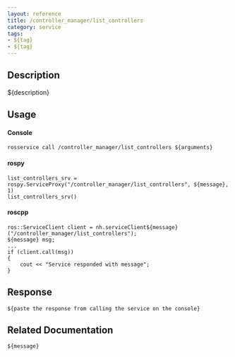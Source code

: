 ```yaml
---
layout: reference
title: /controller_manager/list_controllers
category: service
tags: 
- ${tag} 
- ${tag}
---
```


## Description
${description}

## Usage
#### Console
```
rosservice call /controller_manager/list_controllers ${arguments}
```

#### rospy
```
list_controllers_srv = rospy.ServiceProxy("/controller_manager/list_controllers", ${message}, 1)
list_controllers_srv()
```

#### roscpp
```
ros::ServiceClient client = nh.serviceClient${message}("/controller_manager/list_controllers");
${message} msg;
...
if (client.call(msg))
{
    cout << "Service responded with message";
}
```

## Response
```
${paste the response from calling the service on the console}
```

## Related Documentation
``${message}``  